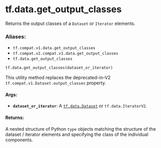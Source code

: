 <div itemscope itemtype="http://developers.google.com/ReferenceObject">
<meta itemprop="name" content="tf.data.get_output_classes" />
<meta itemprop="path" content="Stable" />
</div>

# tf.data.get_output_classes

Returns the output classes of a `Dataset` or `Iterator` elements.

### Aliases:

* `tf.compat.v1.data.get_output_classes`
* `tf.compat.v2.compat.v1.data.get_output_classes`
* `tf.data.get_output_classes`

``` python
tf.data.get_output_classes(dataset_or_iterator)
```

<!-- Placeholder for "Used in" -->

This utility method replaces the deprecated-in-V2
`tf.compat.v1.Dataset.output_classes` property.

#### Args:


* <b>`dataset_or_iterator`</b>: A <a href="../../tf/data/Dataset.md"><code>tf.data.Dataset</code></a> or `tf.data.IteratorV2`.


#### Returns:

A nested structure of Python `type` objects matching the structure of the
dataset / iterator elements and specifying the class of the individual
components.
